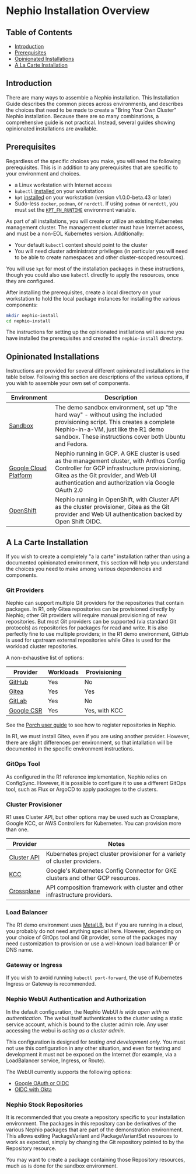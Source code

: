 # Nephio Installation Overview

## Table of Contents

- [Introduction](#introduction)
- [Prerequisites](#prerequisites)
- [Opinionated Installations](#opinionated-installations)
- [A La Carte Installation](#a-la-carte-installation)

## Introduction

There are many ways to assemble a Nephio installation. This Installation Guide
describes the common pieces across environments, and describes the choices that
need to be made to create a "Bring Your Own Cluster" Nephio installation.
Because there are so many combinations, a comprehensive guide is not practical.
Instead, several guides showing opinionated installations are available.

## Prerequisites

Regardless of the specific choices you make, you will need the following
prerequisites. This is in addition to any prerequisites that are specific to
your environment and choices.
 - a Linux workstation with Internet access
 - `kubectl` [installed ](https://kubernetes.io/docs/tasks/tools/install-kubectl-linux/)on your workstation
 - `kpt` [installed](https://kpt.dev/installation/kpt-cli) on your workstation
   (version v1.0.0-beta.43 or later)
 - Sudo-less `docker`, `podman`, or `nerdctl`. If using `podman` or `nerdctl`,
   you must set the
[`KPT_FN_RUNTIME`](https://kpt.dev/reference/cli/fn/render/?id=environment-variables)
environment variable.

As part of all installations, you will create or utilize an existing Kubernetes
management cluster. The management cluster must have Internet access, and must
be a non-EOL Kubernetes version. Additionally:
 - Your default `kubectl` context should point to the cluster
 - You will need cluster administrator privileges (in particular you will need
   to be able to create namespaces and other cluster-scoped resources).

You will use `kpt` for most of the installation packages in these instructions,
though you could also use `kubectl` directly to apply the resources, once they
are configured.

After installing the prerequisites, create a local directory on your
workstation to hold the local package instances for installing the various
components:

```bash
mkdir nephio-install
cd nephio-install
```

The instructions for setting up the opinionated instllations will assume you
have installed the prerequisites and created the `nephio-install` directory.

## Opinionated Installations

Instructions are provided for several different opinionated installations in
the table below. Following this section are descriptions of the various
options, if you wish to assemble your own set of components.

| Environment | Description                                                |
| ----------- | ---------------------------------------------------------- |
| [Sandbox](sandbox.md) | The demo sandbox environment, set up "the hard way" - without using the included provisioning script. This creates a complete Nephio-in-a-VM, just like the R1 demo sandbox. These instructions cover both Ubuntu and Fedora. |
| [Google Cloud Platform](gcp.md) | Nephio running in GCP. A GKE cluster is used as the management cluster, with Anthos Config Controller for GCP infrastructure provisioning, Gitea as the Git provider, and Web UI authentication and authorization via Google OAuth 2.0 |
| [OpenShift](openshift.md) | Nephio running in OpenShift, with Cluster API as the cluster provisioner, Gitea as the Git provider and Web UI authentication backed by Open Shift OIDC. |

## A La Carte Installation

If you wish to create a completely "a la carte" installation rather than using
a documented opinionated environment, this section will help you understand the
choices you need to make among various dependencies and components.

### Git Providers

Nephio can support multiple Git providers for the repositories that contain
packages. In R1, only Gitea repositories can be provisioned directly by Nephio;
other Git providers will require manual provisioning of new repositories. But
most Git providers can be supported (via standard Git protocols) as repositories
for packages for read and write. It is also perfectly fine to use multiple
providers; in the R1 demo environment, GitHub is used for upstream external
repositories while Gitea is used for the workload cluster repositories.

A non-exhaustive list of options:

| Provider                                                        | Workloads | Provisioning  |
| --------------------------------------------------------------- | --------- | ------------- |
| [GitHub](https://github.com)                                    | Yes       | No            |
| [Gitea](https://about.gitea.com/)                               | Yes       | Yes           |
| [GitLab](https://about.gitlab.com/)                             | Yes       | No            |
| [Google CSR](https://cloud.google.com/source-repositories/docs) | Yes       | Yes, with KCC |

See the [Porch user
guide](https://kpt.dev/guides/porch-user-guide?id=repository-registration) to
see how to register repositories in Nephio.

In R1, we must install Gitea, even if you are using another provider. However,
there are slight differences per environment, so that intallation will be
documented in the specific environment instructions.

### GitOps Tool

As configured in the R1 reference implementation, Nephio relies on ConfigSync.
However, it is possible to configure it to use a different GitOps tool, such as
Flux or ArgoCD to apply packages to the clusters.

### Cluster Provisioner

R1 uses Cluster API, but other options may be used such as Crossplane, Google
KCC, or AWS Controllers for Kubernetes. You can provision more than one.

| Provider                    | Notes                                                                                   |
| --------------------------- | --------------------------------------------------------------------------------------- |
| [Cluster API](capi.md)      | Kubernetes project cluster provisioner for a variety of cluster providers.              |
| [KCC](kcc.md)               | Google's Kubernetes Config Connector for GKE clusters and other GCP resources.          |
| [Crossplane](crossplane.md) | API composition framework with cluster and other infrastructure providers.              |

### Load Balancer

The R1 demo environment uses [MetalLB](https://metallb.universe.tf/), but if you are running in a cloud, you
probably do not need anything special here. However, depending on your choice of
GitOps tool and Git provider, some of the packages may need customization to
provision or use a well-known load balancer IP or DNS name.

### Gateway or Ingress

If you wish to avoid running `kubectl port-forward`, the use of Kubernetes
Ingress or Gateway is recommended.

### Nephio WebUI Authentication and Authorization

In the default configuration, the Nephio WebUI *is wide open with no
authentication*. The webui itself authenticates to the cluster using a static
service account, which is bound to the cluster admin role. Any user accessing
the webui is *acting as a cluster admin*.

This configuration is designed for *testing and development only*. You must not
use this configuration in any other situation, and even for testing and
development it must not be exposed on the Internet (for example, via a
LoadBalancer service, Ingress, or Route).

The WebUI currently supports the following options:
- [Google OAuth or OIDC](webui-auth-gcp.md)
- [OIDC with Okta](webui-auth-okta.md)

### Nephio Stock Repositories

It is recommended that you create a repository specific to your installation
environment. The packages in this repository can be derivatives of the various
Nephio packages that are part of the demonstration environment. This allows
exiting PackageVariant and PackageVariantSet resources to work as expected,
simply by changing the Git repository pointed to by the Repository resource.

You may want to create a package containing those Repository resources, much as
is done for the sandbox environment.
